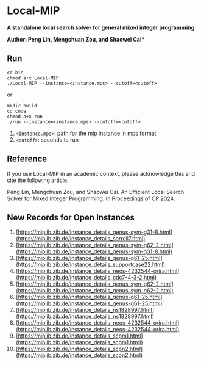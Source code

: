 # Local-MIP
**A standalone local search solver for general mixed integer programming**

**Author: Peng Lin, Mengchuan Zou, and Shaowei Cai\***

## Run
```
cd bin
chmod a+x Local-MIP
./Local-MIP --instance=<instance.mps> --cutoff=<cutoff>
```
or
```
mkdir build
cd code
chmod a+x run
./run --instance=<instance.mps> --cutoff=<cutoff>
```
1. `<instance.mps>`: path for the mip instance in mps format
2. `<cutoff>`: seconds to run


## Reference
If you use Local-MIP in an academic context, please acknowledge this and cite the following article.

Peng Lin, Mengchuan Zou, and Shaowei Cai. An Efficient Local Search Solver for Mixed Integer Programming. In Proceedings of CP 2024.

## New Records for Open Instances
1. [https://miplib.zib.de/instance_details_genus-sym-g31-8.html](https://miplib.zib.de/instance_details_sorrell7.html)
2. [https://miplib.zib.de/instance_details_genus-sym-g62-2.html](https://miplib.zib.de/instance_details_genus-sym-g31-8.html)
3. [https://miplib.zib.de/instance_details_genus-g61-25.html](https://miplib.zib.de/instance_details_supportcase22.html)
4. [https://miplib.zib.de/instance_details_neos-4232544-orira.html](https://miplib.zib.de/instance_details_cdc7-4-3-2.html)
5. [https://miplib.zib.de/instance_details_genus-sym-g62-2.html](https://miplib.zib.de/instance_details_genus-sym-g62-2.html)
6. [https://miplib.zib.de/instance_details_genus-g61-25.html](https://miplib.zib.de/instance_details_genus-g61-25.html)
7. [https://miplib.zib.de/instance_details_ns1828997.html](https://miplib.zib.de/instance_details_ns1828997.html)
8. [https://miplib.zib.de/instance_details_neos-4232544-orira.html](https://miplib.zib.de/instance_details_neos-4232544-orira.html)
9. [https://miplib.zib.de/instance_details_scpm1.html](https://miplib.zib.de/instance_details_scpm1.html)
10. [https://miplib.zib.de/instance_details_scpn2.html](https://miplib.zib.de/instance_details_scpn2.html)
